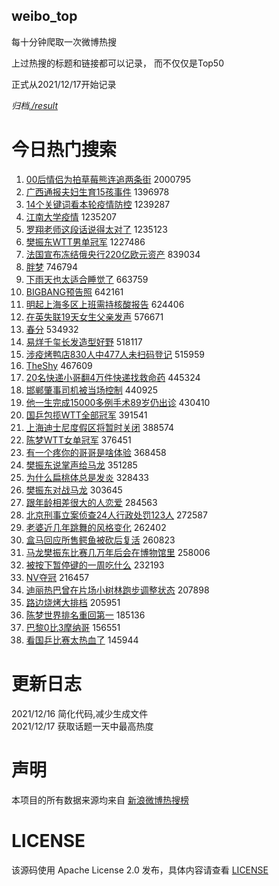 weibo_top  
---
每十分钟爬取一次微博热搜  

上过热搜的标题和链接都可以记录， 而不仅仅是Top50

正式从2021/12/17开始记录  

*归档[./result](./result/)*

# 今日热门搜索  
1. [00后情侣为拍草莓熊连追两条街](https://s.weibo.com//weibo?q=%2300%E5%90%8E%E6%83%85%E4%BE%A3%E4%B8%BA%E6%8B%8D%E8%8D%89%E8%8E%93%E7%86%8A%E8%BF%9E%E8%BF%BD%E4%B8%A4%E6%9D%A1%E8%A1%97%23&Refer=top) 2000795
2. [广西通报夫妇生育15孩事件](https://s.weibo.com//weibo?q=%23%E5%B9%BF%E8%A5%BF%E9%80%9A%E6%8A%A5%E5%A4%AB%E5%A6%87%E7%94%9F%E8%82%B215%E5%AD%A9%E4%BA%8B%E4%BB%B6%23&Refer=top) 1396978
3. [14个关键词看本轮疫情防控](https://s.weibo.com//weibo?q=%2314%E4%B8%AA%E5%85%B3%E9%94%AE%E8%AF%8D%E7%9C%8B%E6%9C%AC%E8%BD%AE%E7%96%AB%E6%83%85%E9%98%B2%E6%8E%A7%23&Refer=top) 1239287
4. [江南大学疫情](https://s.weibo.com//weibo?q=%E6%B1%9F%E5%8D%97%E5%A4%A7%E5%AD%A6%E7%96%AB%E6%83%85&Refer=top) 1235207
5. [罗翔老师这段话说得太对了](https://s.weibo.com//weibo?q=%E7%BD%97%E7%BF%94%E8%80%81%E5%B8%88%E8%BF%99%E6%AE%B5%E8%AF%9D%E8%AF%B4%E5%BE%97%E5%A4%AA%E5%AF%B9%E4%BA%86&Refer=top) 1235123
6. [樊振东WTT男单冠军](https://s.weibo.com//weibo?q=%23%E6%A8%8A%E6%8C%AF%E4%B8%9CWTT%E7%94%B7%E5%8D%95%E5%86%A0%E5%86%9B%23&Refer=top) 1227486
7. [法国宣布冻结俄央行220亿欧元资产](https://s.weibo.com//weibo?q=%23%E6%B3%95%E5%9B%BD%E5%AE%A3%E5%B8%83%E5%86%BB%E7%BB%93%E4%BF%84%E5%A4%AE%E8%A1%8C220%E4%BA%BF%E6%AC%A7%E5%85%83%E8%B5%84%E4%BA%A7%23&Refer=top) 839034
8. [胖梦](https://s.weibo.com//weibo?q=%E8%83%96%E6%A2%A6&Refer=top) 746794
9. [下雨天也太适合睡觉了](https://s.weibo.com//weibo?q=%23%E4%B8%8B%E9%9B%A8%E5%A4%A9%E4%B9%9F%E5%A4%AA%E9%80%82%E5%90%88%E7%9D%A1%E8%A7%89%E4%BA%86%23&Refer=top) 663759
10. [BIGBANG预告照](https://s.weibo.com//weibo?q=%23BIGBANG%E9%A2%84%E5%91%8A%E7%85%A7%23&Refer=top) 642161
11. [明起上海多区上班需持核酸报告](https://s.weibo.com//weibo?q=%23%E6%98%8E%E8%B5%B7%E4%B8%8A%E6%B5%B7%E5%A4%9A%E5%8C%BA%E4%B8%8A%E7%8F%AD%E9%9C%80%E6%8C%81%E6%A0%B8%E9%85%B8%E6%8A%A5%E5%91%8A%23&Refer=top) 624406
12. [在英失联19天女生父亲发声](https://s.weibo.com//weibo?q=%23%E5%9C%A8%E8%8B%B1%E5%A4%B1%E8%81%9419%E5%A4%A9%E5%A5%B3%E7%94%9F%E7%88%B6%E4%BA%B2%E5%8F%91%E5%A3%B0%23&Refer=top) 576671
13. [春分](https://s.weibo.com//weibo?q=%23%E6%98%A5%E5%88%86%23&Refer=top) 534932
14. [易烊千玺长发造型好野](https://s.weibo.com//weibo?q=%23%E6%98%93%E7%83%8A%E5%8D%83%E7%8E%BA%E9%95%BF%E5%8F%91%E9%80%A0%E5%9E%8B%E5%A5%BD%E9%87%8E%23&Refer=top) 518117
15. [涉疫烤鸭店830人中477人未扫码登记](https://s.weibo.com//weibo?q=%23%E6%B6%89%E7%96%AB%E7%83%A4%E9%B8%AD%E5%BA%97830%E4%BA%BA%E4%B8%AD477%E4%BA%BA%E6%9C%AA%E6%89%AB%E7%A0%81%E7%99%BB%E8%AE%B0%23&Refer=top) 515959
16. [TheShy](https://s.weibo.com//weibo?q=TheShy&Refer=top) 467609
17. [20名快递小哥翻4万件快递找救命药](https://s.weibo.com//weibo?q=%2320%E5%90%8D%E5%BF%AB%E9%80%92%E5%B0%8F%E5%93%A5%E7%BF%BB4%E4%B8%87%E4%BB%B6%E5%BF%AB%E9%80%92%E6%89%BE%E6%95%91%E5%91%BD%E8%8D%AF%23&Refer=top) 445324
18. [邯郸肇事司机被当场控制](https://s.weibo.com//weibo?q=%23%E9%82%AF%E9%83%B8%E8%82%87%E4%BA%8B%E5%8F%B8%E6%9C%BA%E8%A2%AB%E5%BD%93%E5%9C%BA%E6%8E%A7%E5%88%B6%23&Refer=top) 440925
19. [他一生完成15000多例手术89岁仍出诊](https://s.weibo.com//weibo?q=%23%E4%BB%96%E4%B8%80%E7%94%9F%E5%AE%8C%E6%88%9015000%E5%A4%9A%E4%BE%8B%E6%89%8B%E6%9C%AF89%E5%B2%81%E4%BB%8D%E5%87%BA%E8%AF%8A%23&Refer=top) 430410
20. [国乒包揽WTT全部冠军](https://s.weibo.com//weibo?q=%23%E5%9B%BD%E4%B9%92%E5%8C%85%E6%8F%BDWTT%E5%85%A8%E9%83%A8%E5%86%A0%E5%86%9B%23&Refer=top) 391541
21. [上海迪士尼度假区将暂时关闭](https://s.weibo.com//weibo?q=%23%E4%B8%8A%E6%B5%B7%E8%BF%AA%E5%A3%AB%E5%B0%BC%E5%BA%A6%E5%81%87%E5%8C%BA%E5%B0%86%E6%9A%82%E6%97%B6%E5%85%B3%E9%97%AD%23&Refer=top) 388574
22. [陈梦WTT女单冠军](https://s.weibo.com//weibo?q=%23%E9%99%88%E6%A2%A6WTT%E5%A5%B3%E5%8D%95%E5%86%A0%E5%86%9B%23&Refer=top) 376451
23. [有一个疼你的哥哥是啥体验](https://s.weibo.com//weibo?q=%23%E6%9C%89%E4%B8%80%E4%B8%AA%E7%96%BC%E4%BD%A0%E7%9A%84%E5%93%A5%E5%93%A5%E6%98%AF%E5%95%A5%E4%BD%93%E9%AA%8C%23&Refer=top) 368458
24. [樊振东说掌声给马龙](https://s.weibo.com//weibo?q=%23%E6%A8%8A%E6%8C%AF%E4%B8%9C%E8%AF%B4%E6%8E%8C%E5%A3%B0%E7%BB%99%E9%A9%AC%E9%BE%99%23&Refer=top) 351285
25. [为什么扁桃体总是发炎](https://s.weibo.com//weibo?q=%23%E4%B8%BA%E4%BB%80%E4%B9%88%E6%89%81%E6%A1%83%E4%BD%93%E6%80%BB%E6%98%AF%E5%8F%91%E7%82%8E%23&Refer=top) 328433
26. [樊振东对战马龙](https://s.weibo.com//weibo?q=%23%E6%A8%8A%E6%8C%AF%E4%B8%9C%E5%AF%B9%E6%88%98%E9%A9%AC%E9%BE%99%23&Refer=top) 303645
27. [跟年龄相差很大的人恋爱](https://s.weibo.com//weibo?q=%23%E8%B7%9F%E5%B9%B4%E9%BE%84%E7%9B%B8%E5%B7%AE%E5%BE%88%E5%A4%A7%E7%9A%84%E4%BA%BA%E6%81%8B%E7%88%B1%23&Refer=top) 284563
28. [北京刑事立案侦查24人行政处罚123人](https://s.weibo.com//weibo?q=%23%E5%8C%97%E4%BA%AC%E5%88%91%E4%BA%8B%E7%AB%8B%E6%A1%88%E4%BE%A6%E6%9F%A524%E4%BA%BA%E8%A1%8C%E6%94%BF%E5%A4%84%E7%BD%9A123%E4%BA%BA%23&Refer=top) 272587
29. [老婆近几年跳舞的风格变化](https://s.weibo.com//weibo?q=%23%E8%80%81%E5%A9%86%E8%BF%91%E5%87%A0%E5%B9%B4%E8%B7%B3%E8%88%9E%E7%9A%84%E9%A3%8E%E6%A0%BC%E5%8F%98%E5%8C%96%23&Refer=top) 262402
30. [盒马回应所售鳄鱼被砍后复活](https://s.weibo.com//weibo?q=%23%E7%9B%92%E9%A9%AC%E5%9B%9E%E5%BA%94%E6%89%80%E5%94%AE%E9%B3%84%E9%B1%BC%E8%A2%AB%E7%A0%8D%E5%90%8E%E5%A4%8D%E6%B4%BB%23&Refer=top) 260823
31. [马龙樊振东比赛几万年后会在博物馆里](https://s.weibo.com//weibo?q=%23%E9%A9%AC%E9%BE%99%E6%A8%8A%E6%8C%AF%E4%B8%9C%E6%AF%94%E8%B5%9B%E5%87%A0%E4%B8%87%E5%B9%B4%E5%90%8E%E4%BC%9A%E5%9C%A8%E5%8D%9A%E7%89%A9%E9%A6%86%E9%87%8C%23&Refer=top) 258006
32. [被按下暂停键的一周吃什么](https://s.weibo.com//weibo?q=%23%E8%A2%AB%E6%8C%89%E4%B8%8B%E6%9A%82%E5%81%9C%E9%94%AE%E7%9A%84%E4%B8%80%E5%91%A8%E5%90%83%E4%BB%80%E4%B9%88%23&Refer=top) 232193
33. [NV夺冠](https://s.weibo.com//weibo?q=NV%E5%A4%BA%E5%86%A0&Refer=top) 216457
34. [迪丽热巴曾在片场小树林跑步调整状态](https://s.weibo.com//weibo?q=%23%E8%BF%AA%E4%B8%BD%E7%83%AD%E5%B7%B4%E6%9B%BE%E5%9C%A8%E7%89%87%E5%9C%BA%E5%B0%8F%E6%A0%91%E6%9E%97%E8%B7%91%E6%AD%A5%E8%B0%83%E6%95%B4%E7%8A%B6%E6%80%81%23&Refer=top) 207898
35. [路边烧烤大排档](https://s.weibo.com//weibo?q=%23%E8%B7%AF%E8%BE%B9%E7%83%A7%E7%83%A4%E5%A4%A7%E6%8E%92%E6%A1%A3%23&Refer=top) 205951
36. [陈梦世界排名重回第一](https://s.weibo.com//weibo?q=%23%E9%99%88%E6%A2%A6%E4%B8%96%E7%95%8C%E6%8E%92%E5%90%8D%E9%87%8D%E5%9B%9E%E7%AC%AC%E4%B8%80%23&Refer=top) 185136
37. [巴黎0比3摩纳哥](https://s.weibo.com//weibo?q=%23%E5%B7%B4%E9%BB%8E0%E6%AF%943%E6%91%A9%E7%BA%B3%E5%93%A5%23&Refer=top) 156551
38. [看国乒比赛太热血了](https://s.weibo.com//weibo?q=%23%E7%9C%8B%E5%9B%BD%E4%B9%92%E6%AF%94%E8%B5%9B%E5%A4%AA%E7%83%AD%E8%A1%80%E4%BA%86%23&Refer=top) 145944
# 更新日志  
2021/12/16  简化代码,减少生成文件  
2021/12/17  获取话题一天中最高热度
# 声明  
本项目的所有数据来源均来自 [新浪微博热搜榜](https://s.weibo.com/top/summary)  

# LICENSE
该源码使用 Apache License 2.0 发布，具体内容请查看 [LICENSE](./LICENSE)
